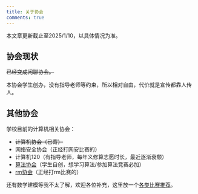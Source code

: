 ```yaml
---
title: 关于协会
comments: true
---
```


本文章更新截止至2025/1/10，以具体情况为准。

## 协会现状

~~已经变成闲聊协会。~~ 

本协会学生创办，没有指导老师等约束，所以相对自由，代价就是宣传都靠人传人。

## 其他协会

学校目前的计算机相关协会：

 - ~~计算机协会（已寄）~~
 - 网络安全协会（正经打网安比赛的）
 - 计算机120（有指导老师，每年义修算志愿时长，最近逐渐衰颓）
 - [算法协会](http://qm.qq.com/cgi-bin/qm/qr?_wv=1027&k=Iz_HhGmJaXEdrl6j7Q6Q5aLWek0NjLPI&authKey=OVvPA6xk2N%2BcHwD9bVoh9vaDxXYdRT2Tcc3iUM%2F4Q%2BAY6kSuMKoCR6l97NfDVLHY&noverify=0&group_code=311107699)（学生自创，想学习算法/参加算法竞赛必加）
 - [rm协会](http://qm.qq.com/cgi-bin/qm/qr?_wv=1027&k=xeqJMcLCDWPdjY4c1AD5e-AhOHOykSCO&authKey=rSL1%2FrSZDuLMRc%2BNHlT10Yw40JIY8EfOFAySj%2FM0KWaPqCRMc0kFfHcJJFQ7dGgF&noverify=0&group_code=445623049)（正经打rm比赛的）
  
还有数学建模等我不太了解，欢迎各位补充，这里放一个[各类比赛推荐](https://docs.qq.com/sheet/DRmRuYkxmZHdzeHJI?tab=BB08J2)。

